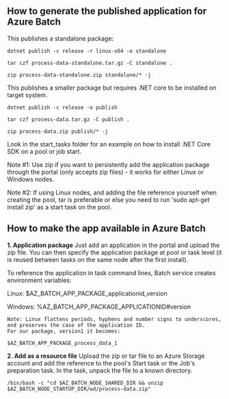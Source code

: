 ## How to generate the published application for Azure Batch

This publishes a standalone package:

	dotnet publish -c release -r linux-x64 -o standalone

	tar czf process-data-standalone.tar.gz -C standalone .

	zip process-data-standalone.zip standalone/* -j 

This publishes a smaller package but requires .NET core to be installed on target system.

	dotnet publish -c release -o publish

	tar czf process-data.tar.gz -C publish .
	
	zip process-data.zip publish/* -j 

Look in the start_tasks folder for an example on how to install .NET Core SDK on a pool or job start.

Note #1: Use zip if you want to persistently add the application package through the portal (only accepts zip files) - it works for either Linux or Windows nodes.

Note #2: If using Linux nodes, and adding the file reference yourself when creating the pool, tar is preferable or else you need to run 'sudo apt-get install zip' as a start task on the pool.

## How to make the app available in Azure Batch

**1. Application package**
Just add an application in the portal and upload the zip file. You can then specify the application package at pool or task level (it is reused between tasks on the same node after the first install).

To reference the application in task command lines, Batch service creates environment variables:

Linux:
$AZ_BATCH_APP_PACKAGE_applicationid_version

Windows:
%AZ_BATCH_APP_PACKAGE_APPLICATIONID#version

	Note: Linux flattens periods, hyphens and number signs to underscores, and preserves the case of the application ID.
	For our package, version1 it becomes:

	$AZ_BATCH_APP_PACKAGE_process_data_1

**2. Add as a resource file**
Upload the zip or tar file to an Azure Storage account and add the reference to the pool's Start task or the Job's preparation task. In the task, unpack the file to a known directory.

	/bin/bash -c "cd $AZ_BATCH_NODE_SHARED_DIR && unzip $AZ_BATCH_NODE_STARTUP_DIR/wd/process-data.zip"

